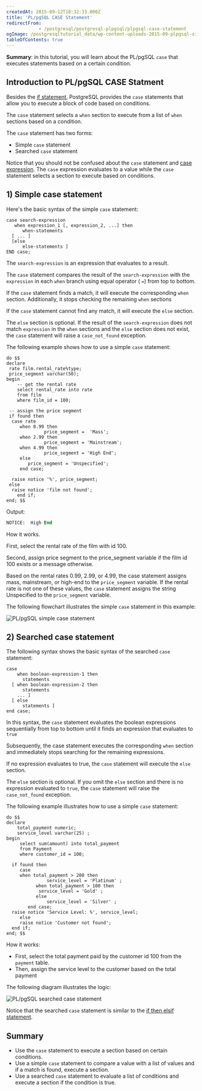 ```yaml
---
createdAt: 2015-09-12T10:32:33.000Z
title: 'PL/pgSQL CASE Statement'
redirectFrom: 
            - /postgresql/postgresql-plpgsql/plpgsql-case-statement
ogImage: /postgresqltutorial_data/wp-content-uploads-2015-09-plpgsql-simple-case-statement.png
tableOfContents: true
---
```


**Summary**: in this tutorial, you will learn about the PL/pgSQL `case` that executes statements based on a certain condition.

## Introduction to PL/pgSQL CASE Statment

Besides the [if statement](/postgresql/postgresql-plpgsql/plpgsql-if-else-statements), PostgreSQL provides the `case` statements that allow you to execute a block of code based on conditions.

The `case` statement selects a `when` section to execute from a list of `when` sections based on a condition.

The `case` statement has two forms:

- Simple `case` statement
- Searched `case` statement

Notice that you should not be confused about the `case` statement and [case expression](/postgresql/postgresql-case). The `case` expression evaluates to a value while the `case` statement selects a section to execute based on conditions.

## 1) Simple case statement

Here's the basic syntax of the simple `case` statement:

```
case search-expression
   when expression_1 [, expression_2, ...] then
      when-statements
  [ ... ]
  [else
      else-statements ]
END case;
```

The `search-expression` is an expression that evaluates to a result.

The `case` statement compares the result of the `search-expression` with the `expression` in each `when` branch using equal operator ( `=`) from top to bottom.

If the `case` statement finds a match, it will execute the corresponding `when` section. Additionally, it stops checking the remaining `when` sections

If the `case` statement cannot find any match, it will execute the `else` section.

The `else` section is optional. If the result of the `search-expression` does not match `expression` in the `when` sections and the `else` section does not exist, the `case` statement will raise a `case_not_found` exception.

The following example shows how to use a simple `case` statement:

```
do $$
declare
 rate film.rental_rate%type;
 price_segment varchar(50);
begin
    -- get the rental rate
    select rental_rate into rate
    from film
    where film_id = 100;

 -- assign the price segment
 if found then
  case rate
     when 0.99 then
              price_segment =  'Mass';
     when 2.99 then
              price_segment = 'Mainstream';
     when 4.99 then
              price_segment = 'High End';
     else
        price_segment = 'Unspecified';
     end case;

  raise notice '%', price_segment;
 else
  raise notice 'film not found';
    end if;
end; $$
```

Output:

```sql
NOTICE:  High End
```

How it works.

First, select the rental rate of the film with id 100.

Second, assign price segment to the price_segment variable if the film id 100 exists or a message otherwise.

Based on the rental rates 0.99, 2.99, or 4.99, the case statement assigns mass, mainstream, or high-end to the `price_segment` variable. If the rental rate is not one of these values, the `case` statement assigns the string Unspecified to the `price_segment` variable.

The following flowchart illustrates the simple `case` statement in this example:

![PL/pgSQL simple case statement](/postgresqltutorial_data/wp-content-uploads-2015-09-plpgsql-simple-case-statement.png)

## 2) Searched case statement

The following syntax shows the basic syntax of the searched `case` statement:

```
case
    when boolean-expression-1 then
      statements
  [ when boolean-expression-2 then
      statements
    ... ]
  [ else
      statements ]
end case;
```

In this syntax, the `case` statement evaluates the boolean expressions sequentially from top to bottom until it finds an expression that evaluates to `true`

Subsequently, the case statement executes the corresponding `when` section and immediately stops searching for the remaining expressions.

If no expression evaluates to true, the `case` statement will execute the `else` section.

The `else` section is optional. If you omit the `else` section and there is no expression evaluated to `true`, the `case` statement will raise the `case_not_found` exception.

The following example illustrates how to use a simple `case` statement:

```
do $$
declare
    total_payment numeric;
    service_level varchar(25) ;
begin
     select sum(amount) into total_payment
     from Payment
     where customer_id = 100;

  if found then
     case
     when total_payment > 200 then
               service_level = 'Platinum' ;
           when total_payment > 100 then
            service_level = 'Gold' ;
           else
               service_level = 'Silver' ;
        end case;
  raise notice 'Service Level: %', service_level;
     else
     raise notice 'Customer not found';
  end if;
end; $$
```

How it works:

- First, select the total payment paid by the customer id 100 from the `payment` table.
- Then, assign the service level to the customer based on the total payment

The following diagram illustrates the logic:

![PL/pgSQL searched case statement](/postgresqltutorial_data/wp-content-uploads-2015-09-plpgsql-searched-case-statement.png)

Notice that the searched `case` statement is similar to the [if then elsif statement](/postgresql/postgresql-plpgsql/plpgsql-if-else-statements).

## Summary

- Use the `case` statement to execute a section based on certain conditions.
- Use a simple `case` statement to compare a value with a list of values and if a match is found, execute a section.
- Use a searched `case` statement to evaluate a list of conditions and execute a section if the condition is true.
